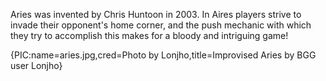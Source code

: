 Aries was invented by Chris Huntoon in 2003. In Aires players strive to invade their opponent's home corner, and the push mechanic with which they try to accomplish this makes for a bloody and intriguing game!

{PIC:name=aries.jpg,cred=Photo by Lonjho,title=Improvised Aries by BGG user Lonjho}
